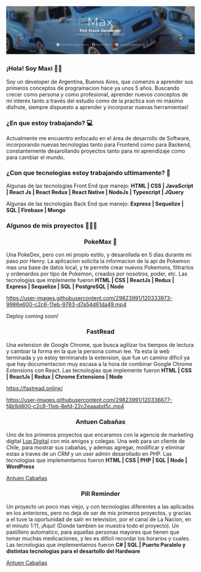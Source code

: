 ## [![stephen ajulu's header](https://github.com/MaxiSanchez600/MaxiSanchez600/blob/main/BannerHeader.PNG)](https://stephenajulu.com)


### ¡Hola! Soy Maxi 👊🏻

Soy un developer de Argentina, Buenos Aires, que comenzo a aprender sus primeros conceptos de programacion hace ya unos 5 años. Buscando crecer como persona y como profesional, aprender nuevos conceptos de mi interés tanto a través del estudio como de la practica son mi máximo disfrute, siempre dispuesto a aprender y incorporar nuevas herramientas!

### ¿En que estoy trabajando? 💻

Actualmente me encuentro enfocado en el área de desarrollo de Software, incorporando nuevas tecnologías tanto para Frontend como para Backend, constantemente desarollando proyectos tanto para mi aprendizaje como para cambiar el mundo.

### ¿Con que tecnologias estoy trabajando ultimamente? 🔧

Algunas de las tecnologías Front End que manejo:
<b>HTML | CSS | JavaScript | React Js | React Redux | React Native | NodeJs | Typescript | JQuery</b>

Algunas de las tecnologías Back End que manejo:
<b>Express | Sequelize | SQL | Firebase | Mongo</b>


### Algunos de mis proyectos 👩🏻‍💻

<h3 align="center">PokeMax 👾</h3>
<p>Una PokeDex, pero con mi propio estilo, y desarollada en 5 dias durante mi paso por Henry. La aplicacion solicita la informacion de la api de Pokemon mas una base de datos local, y te permite crear nuevos Pokemons, filtrarlos y ordenardos por tipo de Pokemon, creados por nosotros, poder, etc. Las tecnologias que implemente fueron <b>HTML | CSS | ReactJs | Redux | Express | Sequelize | SQL | PostgreSQL | Node</b> </p>


https://user-images.githubusercontent.com/29823991/120333973-9986e600-c2c6-11eb-9763-d7a54d61da49.mp4

<p>Deploy coming soon!</p>

<h3 align="center">FastRead </h3>
<p>Una extension de Google Chrome, que busca agilizar los tiempos de lectura y cambiar la forma en la que la persona comun lee. Ya esta la web terminada y yo estoy terminando la extension, que fue un camino dificil ya que hay documentacion muy escasa a la hora de combinar Google Chrome Extensions con React. Las tecnologias que implemente fueron  <b>HTML | CSS | ReactJs | Redux | Chrome Extensions | Node</b></p>

https://fastread.online/


https://user-images.githubusercontent.com/29823991/120336677-f4b9d800-c2c8-11eb-8efd-22c2eaaabd5c.mp4


<h3 align="center">Antuen Cabañas </h3>
<p>Uno de los primeros proyectos que encaramos con la agencia de marketing digital <a href="https://www.lupdigital.com/">Lup Digital</a>
con mis amigos y colegas. Una web para un cliente de Chile, para mostrar sus cabañas, y ademas agregar, modificar y eliminar estas a traves de un CRM y un user admin desarollado en PHP. Las tecnologias que implementamos fueron  <b>HTML | CSS | PHP | SQL | Node | WordPress</b></p>

<a href="http://xn--cabaasantuen-dhb.com/">Antuen Cabañas</a>

<h3 align="center">Pill Reminder </h3>
<p>Un proyecto un poco mas viejo, y con tecnologias diferentes a las aplicadas en los anteriores, pero no deja de ser de mis primeros proyectos, y gracias a el tuve la oportunidad de salir en television, por el canal de La Nacion, en el minuto 1:11, ¡Aqui! (Donde tambien se muestra todo el proyecto). Un pastillero automatico, para aquellas personas mayores que tienen que tomar muchas medicaciones, y les es dificil recordar los horarios y cuales. Las tecnologias que implementamos fueron  <b>C# | SQL | Puerto Paralelo y distintas tecnologias para el desartollo del Hardware</b></p>





<a href="http://xn--cabaasantuen-dhb.com/">Antuen Cabañas</a>
